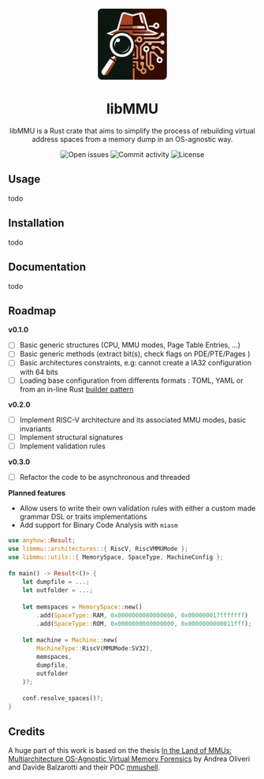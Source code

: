 <p align="center" width="100%">
    <img src="assets/libmmu.webp" alt="libMMU logo" style="width: 10em; height: auto;">
</p>
<h1 align="center">libMMU</h1>
<p align="center">libMMU is a Rust crate that aims to simplify the process of rebuilding virtual address spaces from a memory dump in an OS-agnostic way.<p>
<div align="center">
    <img alt="Open issues"     src="https://img.shields.io/github/issues/Memoscopy/libMMU?style=for-the-badge&color=%23973B21&labelColor=%230C1510">
    <img alt="Commit activity" src="https://img.shields.io/github/commit-activity/w/Memoscopy/libMMU?style=for-the-badge&color=%23973B21&labelColor=%230C1510">
    <img alt="License"         src="https://img.shields.io/github/license/Memoscopy/libMMU?style=for-the-badge&color=%23973B21&labelColor=%230C1510">
</div>

## Usage

todo

## Installation

todo

## Documentation

todo

## Roadmap

**v0.1.0**

- [ ] Basic generic structures (CPU, MMU modes, Page Table Entries, ...)
- [ ] Basic generic methods (extract bit(s), check flags on PDE/PTE/Pages )
- [ ] Basic architectures constraints, e.g: cannot create a IA32 configuration with 64 bits
- [ ] Loading base configuration from differents formats : TOML, YAML or from an in-line Rust [builder pattern](https://rust-unofficial.github.io/patterns/patterns/creational/builder.html)

**v0.2.0**

- [ ] Implement RISC-V architecture and its associated MMU modes, basic invariants
- [ ] Implement structural signatures
- [ ] Implement validation rules

**v0.3.0**

- [ ] Refactor the code to be asynchronous and threaded

**Planned features**

- Allow users to write their own validation rules with either a custom made grammar DSL or traits implementations
- Add support for Binary Code Analysis with `miasm`

```rust
use anyhow::Result;
use libmmu::architectures::{ RiscV, RiscVMMUMode };
use libmmu::utils::{ MemorySpace, SpaceType, MachineConfig };

fn main() -> Result<()> {
    let dumpfile = ...;
    let outfolder = ...;

    let memspaces = MemorySpace::new()
        .add(SpaceType::RAM, 0x0000000080000000, 0x000000017fffffff)
        .add(SpaceType::ROM, 0x0000000000000000, 0x0000000000011fff);

    let machine = Machine::new(
        MachineType::RiscV(MMUMode:SV32),
        memspaces,
        dumpfile,
        outfolder
    )?;

    conf.resolve_spaces()?;
}
```

## Credits

A huge part of this work is based on the thesis [In the Land of MMUs: Multiarchitecture OS-Agnostic Virtual Memory Forensics](https://www.s3.eurecom.fr/docs/tops22_oliveri.pdf) by Andrea Oliveri and Davide Balzarotti and their POC [mmushell](https://github.com/eurecom-s3/mmushell).
